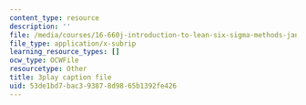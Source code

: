 ```yaml
---
content_type: resource
description: ''
file: /media/courses/16-660j-introduction-to-lean-six-sigma-methods-january-iap-2012/53de1bd7bac393878d9865b1392fe426_Ba8ZyAmffAM.srt
file_type: application/x-subrip
learning_resource_types: []
ocw_type: OCWFile
resourcetype: Other
title: 3play caption file
uid: 53de1bd7-bac3-9387-8d98-65b1392fe426
---
```

